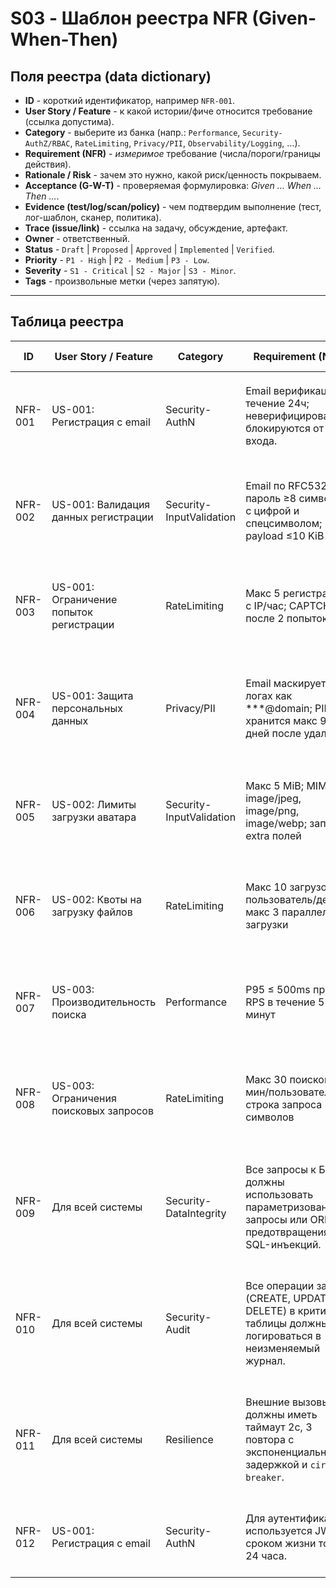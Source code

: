 # S03 - Шаблон реестра NFR (Given-When-Then)

## Поля реестра (data dictionary)

- **ID** - короткий идентификатор, например `NFR-001`.
- **User Story / Feature** - к какой истории/фиче относится требование (ссылка допустима).
- **Category** - выберите из банка (напр.: `Performance`, `Security-AuthZ/RBAC`, `RateLimiting`, `Privacy/PII`, `Observability/Logging`, …).
- **Requirement (NFR)** - _измеримое_ требование (числа/пороги/границы действия).
- **Rationale / Risk** - зачем это нужно, какой риск/ценность покрываем.
- **Acceptance (G-W-T)** - проверяемая формулировка: _Given … When … Then …_.
- **Evidence (test/log/scan/policy)** - чем подтвердим выполнение (тест, лог-шаблон, сканер, политика).
- **Trace (issue/link)** - ссылка на задачу, обсуждение, артефакт.
- **Owner** - ответственный.
- **Status** - `Draft` | `Proposed` | `Approved` | `Implemented` | `Verified`.
- **Priority** - `P1 - High` | `P2 - Medium` | `P3 - Low`.
- **Severity** - `S1 - Critical` | `S2 - Major` | `S3 - Minor`.
- **Tags** - произвольные метки (через запятую).

---

## Таблица реестра

| ID      | User Story / Feature                    | Category                 | Requirement (NFR)                                                                                           | Rationale / Risk                                                                   | Acceptance (G-W-T)                                                                                                                                                   | Evidence (test/log/scan/policy)                                 | Trace (issue/link) | Owner        | Status   | Priority    | Severity      | Tags                     |
| ------- | --------------------------------------- | ------------------------ | ----------------------------------------------------------------------------------------------------------- | ---------------------------------------------------------------------------------- | -------------------------------------------------------------------------------------------------------------------------------------------------------------------- | --------------------------------------------------------------- | ------------------ | ------------ | -------- | ----------- | ------------- | ------------------------ |
| NFR-001 | US-001: Регистрация с email             | Security-AuthN           | Email верификация в течение 24ч; неверифицированные блокируются от входа.                                   | Защита от фейковых аккаунтов и спама                                               | **Given** неверифицированный аккаунт >24ч<br>**When** POST `/api/auth/login`<br>**Then** 401 с RFC7807 "email_not_verified"                                          | test:`e2e-email-verify`; policy: auth-flow                      | #125               | backend-dev  | Proposed | P1 - High   | S1 - Critical | auth,verification        |
| NFR-002 | US-001: Валидация данных регистрации    | Security-InputValidation | Email по RFC5322; пароль ≥8 символов с цифрой и спецсимволом; payload ≤10 KiB                               | Защита от слабых паролей и инъекций                                                | **Given** невалидный email или пароль <8 символов<br>**When** POST `/api/auth/register`<br>**Then** 400 с RFC7807 и деталями валидации                               | test:`e2e-register-validation`; schema: user.json               | #126               | backend-dev  | Proposed | P2 - Medium | S2 - Major    | validation,security      |
| NFR-003 | US-001: Ограничение попыток регистрации | RateLimiting             | Макс 5 регистраций с IP/час; CAPTCHA после 2 попыток                                                        | Защита от ботов и автоматической регистрации                                       | **Given** 5 регистраций с одного IP за 60 мин<br>**When** 6-я попытка POST `/api/auth/register`<br>**Then** 429 с Retry-After в секундах                             | test:`e2e-register-ratelimit`; log: rate_limit                  | #127               | team-lead    | Proposed | P2 - Medium | S2 - Major    | ratelimit,antibot        |
| NFR-004 | US-001: Защита персональных данных      | Privacy/PII              | Email маскируется в логах как \*\*\*@domain; PII хранится макс 90 дней после удаления                       | GDPR/приватность и минимизация данных                                              | **Given** регистрация с email и личными данными<br>**When** событие логируется<br>**Then** email показан как \*\*\*@domain.com; TTL 90 дней                          | test:`e2e-pii-masking`; policy: retention.yaml                  | #128               | team-lead    | Proposed | P1 - High   | S2 - Major    | privacy,gdpr,pii         |
| NFR-005 | US-002: Лимиты загрузки аватара         | Security-InputValidation | Макс 5 MiB; MIME: image/jpeg, image/png, image/webp; запрет extra полей                                     | Защита от DoS и загрузки вредоносных файлов                                        | **Given** файл 6 MiB или MIME text/plain<br>**When** POST `/api/files/avatar`<br>**Then** 413 для размера или 415 для типа с RFC7807                                 | test:`e2e-avatar-limits`; policy: upload.yaml                   | #129               | backend-dev  | Proposed | P2 - Medium | S2 - Major    | upload,validation,limits |
| NFR-006 | US-002: Квоты на загрузку файлов        | RateLimiting             | Макс 10 загрузок/пользователь/день; макс 3 параллельных загрузки                                            | Контроль использования ресурсов и защита от абьюза                                 | **Given** пользователь с 10 загрузками за 24ч<br>**When** 11-я попытка POST `/api/files/avatar`<br>**Then** 429 с сообщением о дневном лимите                        | test:`e2e-upload-quota`; log: user_quota                        | #130               | team-lead    | Proposed | P3 - Low    | S3 - Minor    | quota,ratelimit          |
| NFR-007 | US-003: Производительность поиска       | Performance              | P95 ≤ 500ms при 100 RPS в течение 5 минут                                                                   | UX и выполнение SLO для поисковых запросов                                         | **Given** сервис здоров и данные проиндексированы<br>**When** 100 RPS на `/api/search` 5 минут<br>**Then** P95 ≤ 500ms; error rate ≤ 1%                              | test:`load-search-100rps`; metric: search_latency               | #131               | frontend-dev | Proposed | P1 - High   | S2 - Major    | perf,search,slo          |
| NFR-008 | US-003: Ограничения поисковых запросов  | RateLimiting             | Макс 30 поисков/мин/пользователь; строка запроса ≤100 символов                                              | Защита от перегрузки и злоупотребления поиском                                     | **Given** 30 запросов за 60 сек от пользователя<br>**When** 31-й GET `/api/search`<br>**Then** 429 с Retry-After до сброса счетчика                                  | test:`e2e-search-ratelimit`; log: search_limit                  | #132               | frontend-dev | Proposed | P2 - Medium | S3 - Minor    | search,ratelimit         |
| NFR-009 | Для всей системы                        | Security-DataIntegrity   | Все запросы к БД должны использовать параметризованные запросы или ORM для предотвращения SQL-инъекций.     | Предотвращение несанкционированного доступа и изменения данных через SQL-инъекции. | **Дано** исходный код прошел статическую проверку<br>**Когда** выполняется запрос к БД<br>**Тогда** запрос параметризован и не содержит конкатенации строк.          | SAST-правило                                                    | #133               | backend-dev  | Proposed | P1 - High   | S1 - Critical | data-integrity,security  |
| NFR-010 | Для всей системы                        | Security-Audit           | Все операции записи (CREATE, UPDATE, DELETE) в критичные таблицы должны логироваться в неизменяемый журнал. | Обеспечение неотказуемости и возможности расследования инцидентов.                 | **Дано** пользователь выполнил операцию записи<br>**Когда** операция завершена<br>**Тогда** в журнале аудита создана соответствующая запись.                         | test:`e2e-audit-log`; log: `audit_trail`                        | #134               | team-lead    | Proposed | P2 - Medium | S2 - Major    | audit,logging,security   |
| NFR-011 | Для всей системы                        | Resilience               | Внешние вызовы должны иметь таймаут 2с, 3 повтора с экспоненциальной задержкой и `circuit breaker`.         | Предотвращение каскадных сбоев при недоступности внешних зависимостей.             | **Дано** внешний сервис не отвечает<br>**Когда** наш сервис его вызывает<br>**Тогда** вызов прерывается по таймауту, и `circuit breaker` размыкается после 5 неудач. | test:`e2e-resilience-patterns`; metric: `circuit_breaker_state` | #135               | backend-dev  | Proposed | P2 - Medium | S2 - Major    | resilience,timeout,retry |
| NFR-012 | US-001: Регистрация с email             | Security-AuthN           | Для аутентификации используется JWT со сроком жизни токена 24 часа.                                         | Ограничение времени сессии пользователя для снижения риска захвата сессии.         | **Дано** истекший токен<br>**Когда** запрос `/api/search` с истёкшим токеном<br>**Тогда** 401 "token has expired".                                                   | test:`e2e-jwt-expiration`                                       | #136               | backend-dev  | Proposed | P1 - High   | S2 - Major    | auth,jwt,security        |
